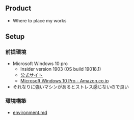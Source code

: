 ## Product
- Where to place my works

## Setup
### 前提環境
- Microsoft Windows 10 pro
  - Insider version 1903 (OS build 19018.1)
  - [公式サイト](https://www.microsoft.com/ja-jp/store/b/windows)
  - [Microsoft Windows 10 Pro - Amazon.co.jp](https://www.amazon.co.jp/dp/B013I9T4LU)
- それなりに強いマシンがあるとストレス感じないので良い

### 環境構築
- [environment.md](https://github.com/anoriqq/product/blob/master/docs/environment.md)
